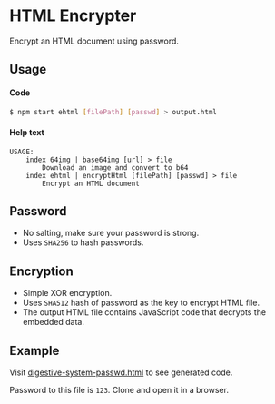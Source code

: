 # HTML Encrypter
Encrypt an HTML document using password.

## Usage

#### Code
```bash
$ npm start ehtml [filePath] [passwd] > output.html
```

#### Help text
```
USAGE:
    index 64img | base64img [url] > file
        Download an image and convert to b64
    index ehtml | encryptHtml [filePath] [passwd] > file
        Encrypt an HTML document
```

## Password
- No salting, make sure your password is strong.
- Uses `SHA256` to hash passwords.

## Encryption
- Simple XOR encryption.
- Uses `SHA512` hash of password as the key to encrypt HTML file.
- The output HTML file contains JavaScript code that decrypts the embedded data.

## Example
Visit [digestive-system-passwd.html](https://github.com/AvirukBasak/html-encrypter/blob/main/examples/digestive-system-passwd.html) to see generated code.

Password to this file is `123`. Clone and open it in a browser.
